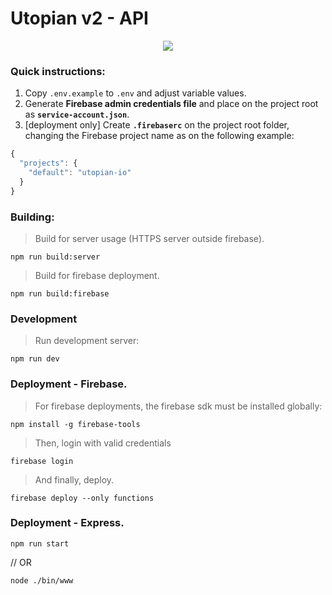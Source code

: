 # Utopian v2 - API

<p align="center">
  <img src="https://cdn.steemitimages.com/DQmVV3aEvdcwPR6RuJebHWLmibTBtwsLQoc3AnD7RQFE9DA/utopian-post-banner.png" />
</p>

### Quick instructions:

1. Copy `.env.example` to `.env` and adjust variable values.
2. Generate **Firebase admin credentials file** and place on the project root as **`service-account.json`**.
3. [deployment only] Create **`.firebaserc`** on the project root folder, changing the Firebase project name as on the following
example:

```js
{
  "projects": {
    "default": "utopian-io"
  }
}
```

### Building:

> Build for server usage (HTTPS server outside firebase).

```
npm run build:server
```

> Build for firebase deployment.

```
npm run build:firebase
```

### Development

> Run development server:

```
npm run dev
```

### Deployment - Firebase.

> For firebase deployments, the firebase sdk must be installed globally:

```
npm install -g firebase-tools
```

> Then, login with valid credentials

```
firebase login
```

> And finally, deploy.

```
firebase deploy --only functions
```

### Deployment - Express.

```
npm run start
```

// OR

```
node ./bin/www
```